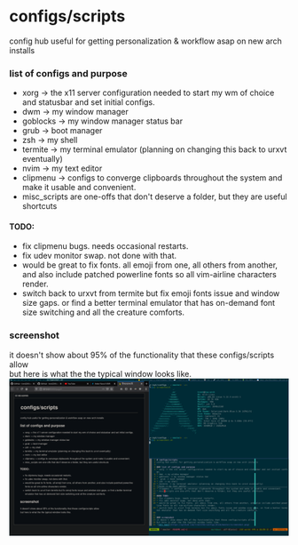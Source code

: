 # configs/scripts
config hub useful for getting personalization & workflow asap on new arch installs

### list of configs and purpose
* xorg -> the x11 server configuration needed to start my wm of choice and statusbar and set initial configs.   
* dwm -> my window manager  
* goblocks -> my window manager status bar  
*  grub -> boot manager  
* zsh -> my shell  
* termite -> my terminal emulator (planning on changing this back to urxvt eventually)  
* nvim -> my text editor  
* clipmenu -> configs to converge clipboards throughout the system and make it usable and convenient.  
* misc_scripts are one-offs that don't deserve a folder, but they are useful shortcuts  

#### TODO:  
* fix clipmenu bugs. needs occasional restarts.  
* fix udev monitor swap. not done with that.  
* would be great to fix fonts. all emoji from one, all others from another, and also include patched powerline fonts so all vim-airline characters render. 
* switch back to urxvt from termite but fix emoji fonts issue and window size gaps. or find a better terminal emulator that has on-demand font size switching and all the creature comforts.   


### screenshot
it doesn't show about 95% of the functionality that these configs/scripts allow  
but here is what the the typical window looks like.  
![alt text](https://github.com/trent234/configs/blob/master/screenshot.png)
